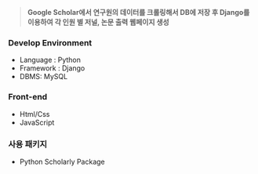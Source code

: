 > **Google Scholar에서 연구원의 데이터를 크롤링해서 DB에 저장 후 Django를 이용하여 각 인원 별 저널, 논문 출력 웹페이지 생성**


### Develop Environment

- Language : Python
- Framework : Django
- DBMS: MySQL

### Front-end

- Html/Css
- JavaScript

### 사용 패키지

- Python Scholarly Package


